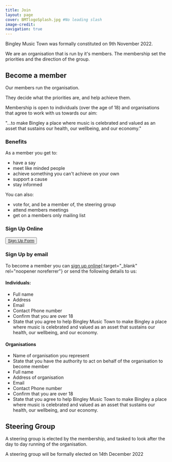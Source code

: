 ```yaml
---
title: Join
layout: page 
cover: BMTlogoSplash.jpg #No leading slash
image-credit: 
navigation: true
---
```

Bingley Music Town was formally constituted on 9th November 2022.

We are an organisation that is run by it's members. The membership set the priorities and the direction of the group.

## Become a member
Our members run the organisation.

They decide what the priorities are, and help achieve them. 

Membership is open to individuals (over the age of 18) and organisations that agree to work with us towards our aim:

"...to make Bingley a place where music is celebrated and valued as an asset that sustains our health, our wellbeing, and our economy."

### Benefits

As a member you get to:
* have a say
* meet like minded people
* achieve something you can't achieve on your own
* support a cause
* stay informed

You can also:
* vote for, and be a member of, the steering group
* attend members meetings
* get on a members only mailing list 

### Sign Up Online

<p class="membership">
    <button type="button" class="btn btn-outline-light">
        <a href="https://forms.gle/h1a8oGDkBzagYnuf7" target="_blank" rel="noopener noreferrer">Sign Up Form<i class="fa fa-external-link" aria-hidden="true"></i></a>
    </button>
</p>

### Sign Up by email

To become a member you can [sign up online<i class="fa fa-external-link" aria-hidden="true"></i>](https://forms.gle/h1a8oGDkBzagYnuf7){:target="_blank" rel="noopener noreferrer"} or send the following details to us:

#### Individuals:
* Full name
* Address
* Email
* Contact Phone number
* Confirm that you are over 18
* State that you agree to help Bingley Music Town to make Bingley a place where music is celebrated and valued as an asset that sustains our health, our wellbeing, and our economy. 

#### Organisations
* Name of organisation you represent 
* State that you have the authority to act on behalf of the organisation to become member
* Full name
* Address of organisation
* Email
* Contact Phone number
* Confirm that you are over 18
* State that you agree to help Bingley Music Town to make Bingley a place where music is celebrated and valued as an asset that sustains our health, our wellbeing, and our economy. 

## Steering Group
A steering group is elected by the membership, and tasked to look after the day to day running of the organisation.

A steering group will be formally elected on 14th December 2022